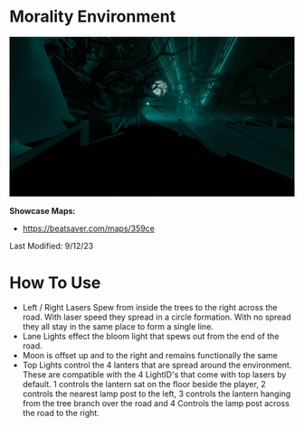 # Morality Environment
![Morality Environment](Morality.png)

**Showcase Maps:**
- https://beatsaver.com/maps/359ce

Last Modified: 9/12/23

# How To Use

- Left / Right Lasers Spew from inside the trees to the right across the road. With laser speed they spread in a circle formation. With no spread they all stay in the same place to form a single line.
- Lane Lights effect the bloom light that spews out from the end of the road.
- Moon is offset up and to the right and remains functionally the same
- Top Lights control the 4 lanters that are spread around the environment. These are compatible with the 4 LightID's that come with top lasers by default. 1 controls the lantern sat on the floor beside the player, 2 controls the nearest lamp post to the left, 3 controls the lantern hanging from the tree branch over the road and 4 Controls the lamp post across the road to the right.